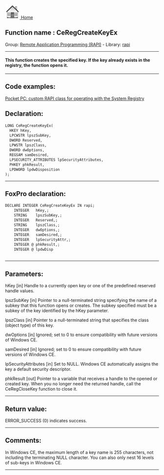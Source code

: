 [<img src="../../images/home.png"> Home ](https://github.com/VFPX/Win32API)  

## Function name : CeRegCreateKeyEx
Group: [Remote Application Programming (RAPI)](../../functions_group.md#Remote_Application_Programming_(RAPI))  -  Library: [rapi](../../Libraries.md#rapi)  
***  


#### This function creates the specified key. If the key already exists in the registry, the function opens it. 
***  


## Code examples:
[Pocket PC: custom RAPI class for operating with the System Registry](../../samples/sample_441.md)  

## Declaration:
```foxpro  
LONG CeRegCreateKeyEx(
  HKEY hKey,
  LPCWSTR lpszSubKey,
  DWORD Reserved,
  LPWSTR lpszClass,
  DWORD dwOptions,
  REGSAM samDesired,
  LPSECURITY_ATTRIBUTES lpSecurityAttributes,
  PHKEY phkResult,
  LPDWORD lpdwDisposition
);  
```  
***  


## FoxPro declaration:
```foxpro  
DECLARE INTEGER CeRegCreateKeyEx IN rapi;
	INTEGER   hKey,;
	STRING    lpszSubKey,;
	INTEGER   Reserved,;
	STRING    lpszClass,;
	INTEGER   dwOptions,;
	INTEGER   samDesired,;
	INTEGER   lpSecurityAttr,;
	INTEGER @ phkResult,;
	INTEGER @ lpdwDisp
  
```  
***  


## Parameters:
hKey 
[in] Handle to a currently open key or one of the predefined reserved handle values.

lpszSubKey 
[in] Pointer to a null-terminated string specifying the name of a subkey that this function opens or creates. The subkey specified must be a subkey of the key identified by the hKey parameter. 

lpszClass 
[in] Pointer to a null-terminated string that specifies the class (object type) of this key.

dwOptions 
[in] Ignored; set to 0 to ensure compatibility with future versions of Windows CE. 

samDesired 
[in] Ignored; set to 0 to ensure compatibility with future versions of Windows CE. 

lpSecurityAttributes 
[in] Set to NULL. Windows CE automatically assigns the key a default security descriptor. 

phkResult 
[out] Pointer to a variable that receives a handle to the opened or created key. When you no longer need the returned handle, call the CeRegCloseKey function to close it. 
  
***  


## Return value:
ERROR_SUCCESS (0) indicates success.  
***  


## Comments:
In Windows CE, the maximum length of a key name is 255 characters, not including the terminating NULL character. You can also only nest 16 levels of sub-keys in Windows CE.  
  
***  

